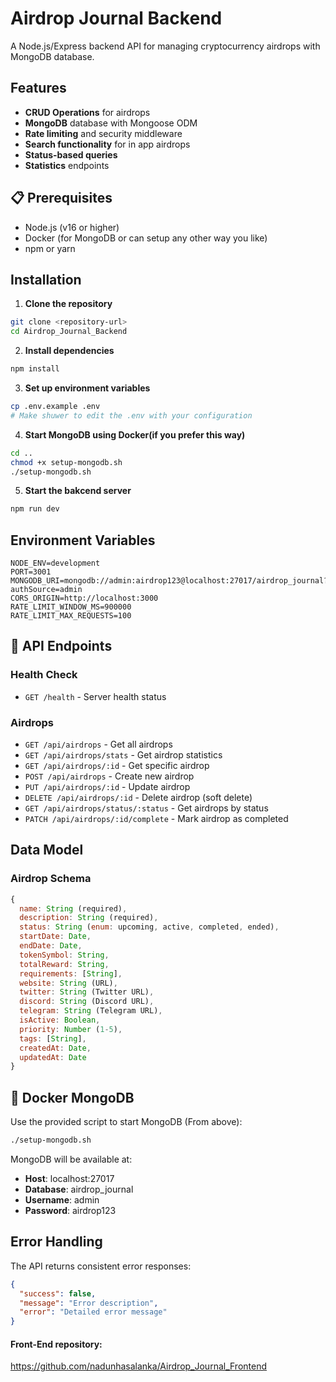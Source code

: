 # Airdrop Journal Backend

A Node.js/Express backend API for managing cryptocurrency airdrops with MongoDB database.

## Features

- **CRUD Operations** for airdrops
- **MongoDB** database with Mongoose ODM
- **Rate limiting** and security middleware
- **Search functionality** for in app airdrops
- **Status-based queries**
- **Statistics** endpoints

## 📋 Prerequisites

- Node.js (v16 or higher)
- Docker (for MongoDB or can setup any other way you like)
- npm or yarn

## Installation

1. **Clone the repository**
```bash
git clone <repository-url>
cd Airdrop_Journal_Backend
```

2. **Install dependencies**
```bash
npm install
```

3. **Set up environment variables**
```bash
cp .env.example .env
# Make shuwer to edit the .env with your configuration
```

4. **Start MongoDB using Docker(if you prefer this way)**
```bash
cd ..
chmod +x setup-mongodb.sh
./setup-mongodb.sh
```

5. **Start the bakcend server**
```bash
npm run dev
```

## Environment Variables

```env
NODE_ENV=development
PORT=3001
MONGODB_URI=mongodb://admin:airdrop123@localhost:27017/airdrop_journal?authSource=admin
CORS_ORIGIN=http://localhost:3000
RATE_LIMIT_WINDOW_MS=900000
RATE_LIMIT_MAX_REQUESTS=100
```

## 📡 API Endpoints

### Health Check
- `GET /health` - Server health status

### Airdrops
- `GET /api/airdrops` - Get all airdrops
- `GET /api/airdrops/stats` - Get airdrop statistics
- `GET /api/airdrops/:id` - Get specific airdrop
- `POST /api/airdrops` - Create new airdrop
- `PUT /api/airdrops/:id` - Update airdrop
- `DELETE /api/airdrops/:id` - Delete airdrop (soft delete)
- `GET /api/airdrops/status/:status` - Get airdrops by status
- `PATCH /api/airdrops/:id/complete` - Mark airdrop as completed

## Data Model

### Airdrop Schema
```javascript
{
  name: String (required),
  description: String (required),
  status: String (enum: upcoming, active, completed, ended),
  startDate: Date,
  endDate: Date,
  tokenSymbol: String,
  totalReward: String,
  requirements: [String],
  website: String (URL),
  twitter: String (Twitter URL),
  discord: String (Discord URL),
  telegram: String (Telegram URL),
  isActive: Boolean,
  priority: Number (1-5),
  tags: [String],
  createdAt: Date,
  updatedAt: Date
}
```


## 🐳 Docker MongoDB

Use the provided script to start MongoDB (From above):
```bash
./setup-mongodb.sh
```

MongoDB will be available at:
- **Host**: localhost:27017
- **Database**: airdrop_journal
- **Username**: admin
- **Password**: airdrop123

## Error Handling

The API returns consistent error responses:
```json
{
  "success": false,
  "message": "Error description",
  "error": "Detailed error message"
}
```

#### Front-End repository:
https://github.com/nadunhasalanka/Airdrop_Journal_Frontend